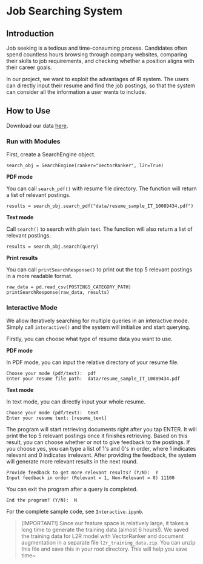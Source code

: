 # Job Searching System

## Introduction

Job seeking is a tedious and time-consuming process. Candidates often spend countless hours browsing through company websites, comparing their skills to job requirements, and checking whether a position aligns with their career goals.

In our project, we want to exploit the advantages of IR system. The users can directly input their resume and find the job postings, so that the system can consider all the information a user wants to include.

## How to Use

Download our data [here](https://drive.google.com/drive/folders/1Y-3nfzstZ-iB-_sMdopbGOvFIIPpnFxp?usp=drive_link).

### Run with Modules

First, create a SearchEngine object.

```
search_obj = SearchEngine(ranker="VectorRanker", l2r=True)
```

**PDF mode**

You can call `search_pdf()` with resume file directory. The function will return a list of relevant postings.

```
results = search_obj.search_pdf("data/resume_sample_IT_10089434.pdf")
```

**Text mode**

Call `search()` to search with plain text. The function will also return a list of relevant postings.

```
results = search_obj.search(query)
```

**Print results**

You can call `printSearchResponse()` to print out the top 5 relevant postings in a more readable format.

```
raw_data = pd.read_csv(POSTINGS_CATEGORY_PATH)
printSearchResponse(raw_data, results)
```

### Interactive Mode

We allow iteratively searching for multiple queries in an interactive mode. Simply call `interactive()` and the system will initialize and start querying.

Firstly, you can choose what type of resume data you want to use.

**PDF mode**

In PDF mode, you can input the relative directory of your resume file.

```
Choose your mode (pdf/text):  pdf
Enter your resume file path:  data/resume_sample_IT_10089434.pdf
```

**Text mode**

In text mode, you can directly input your whole resume.

```
Choose your mode (pdf/text):  text
Enter your resume text: [resume_text]
```

The program will start retrieving documents right after you tap ENTER. It will print the top 5 relevant postings once it finishes retrieving. Based on this result, you can choose whether or not to give feedback to the postings. If you choose yes, you can type a list of 1's and 0's in order, where 1 indicates relevant and 0 indicates irrelevant. After providing the feedback, the system will generate more relevant results in the next round.

```
Provide feedback to get more relevant results? (Y/N):  Y
Input feedback in order (Relevant = 1, Non-Relevant = 0) 11100
```

You can exit the program after a query is completed.

```
End the program? (Y/N):  N
```

For the complete sample code, see `Interactive.ipynb`.

> [IMPORTANT!] Since our feature space is relatively large, it takes a long time to generate the training data (almost 6 hours!). We saved the training data for L2R model with VectorRanker and document augmentation in a separate file `l2r_training_data.zip`. You can unzip this file and save this in your root directory. This will help you save time~
